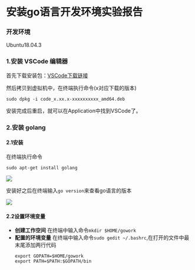 # 安装go语言开发环境实验报告
### 开发环境
Ubuntu18.04.3
### 1.安装 VSCode 编辑器
首先下载安装包：[VSCode下载链接](https://code.visualstudio.com/docs/?dv=linux64_deb)

然后拷贝到虚拟机中，在终端执行命令(x对应下载的版本)

```
sudo dpkg -i code_x.xx.x-xxxxxxxxxx_amd64.deb 
```

安装完成后重启，就可以在Application中找到VSCode了。

### 2.安装 golang
#### 2.1安装
在终端执行命令

``` 
sudo apt-get install golang
``` 

![](/IGM/01.jpg)

安装好之后在终端输入```go version```来查看go语言的版本

![](/IGM/02.jpg)

#### 2.2设置环境变量
- **创建工作空间**
    在终端中输入命令```mkdir $HOME/gowork```
- **配置的环境变量**
    在终端中输入命令```sudo gedit ~/.bashrc```,在打开的文件中最末尾添加两行代码
    ```
	export GOPATH=$HOME/gowork
	export PATH=$PATH:$GOPATH/bin
    ```
